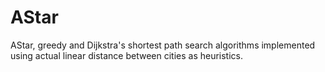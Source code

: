 AStar
=====

AStar, greedy and Dijkstra's shortest path search algorithms implemented using actual linear distance between cities as heuristics.
